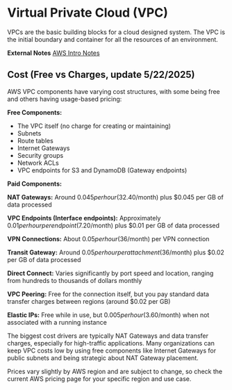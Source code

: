 # Virtual Private Cloud (VPC)
VPCs are the basic building blocks for a cloud designed system. The VPC is the initial boundary and container for all the resources of an environment.

**External Notes**
[AWS Intro Notes](https://docs.google.com/document/d/14Mns0qcBsT2eeur1JwFq_GvyyT0qnBFs4dQEUcSnSPA/edit?tab=t.0#heading=h.ikequ5ghmh6l)

## Cost (Free vs Charges, update 5/22/2025) 
AWS VPC components have varying cost structures, with some being free and others having usage-based pricing:

**Free Components:**
- The VPC itself (no charge for creating or maintaining)
- Subnets
- Route tables
- Internet Gateways
- Security groups
- Network ACLs
- VPC endpoints for S3 and DynamoDB (Gateway endpoints)

**Paid Components:**

**NAT Gateways:** Around $0.045 per hour ($32.40/month) plus $0.045 per GB of data processed

**VPC Endpoints (Interface endpoints):** Approximately $0.01 per hour per endpoint ($7.20/month) plus $0.01 per GB of data processed

**VPN Connections:** About $0.05 per hour ($36/month) per VPN connection

**Transit Gateway:** Around $0.05 per hour per attachment ($36/month) plus $0.02 per GB of data processed

**Direct Connect:** Varies significantly by port speed and location, ranging from hundreds to thousands of dollars monthly

**VPC Peering:** Free for the connection itself, but you pay standard data transfer charges between regions (around $0.02 per GB)

**Elastic IPs:** Free while in use, but $0.005 per hour ($3.60/month) when not associated with a running instance

The biggest cost drivers are typically NAT Gateways and data transfer charges, especially for high-traffic applications. Many organizations can keep VPC costs low by using free components like Internet Gateways for public subnets and being strategic about NAT Gateway placement.

Prices vary slightly by AWS region and are subject to change, so check the current AWS pricing page for your specific region and use case.
